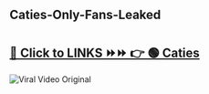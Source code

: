 
 ## Caties-Only-Fans-Leaked

# <h2><a href="https://clipsfans.com/Caties&ref=git">🔗 Click to LINKS ⏩⏩ 👉 🟢 Caties </a></h2>

<a href="https://clipsfans.com/Caties&ref=git" rel="nofollow" data-target="animated-image.originalLink"><img src="https://i.ibb.co.com/xMMVF88/686577567.gif" alt="Viral Video Original" style="max-width: 100%; display: inline-block;" data-target="animated-image.originalImage"></a>
